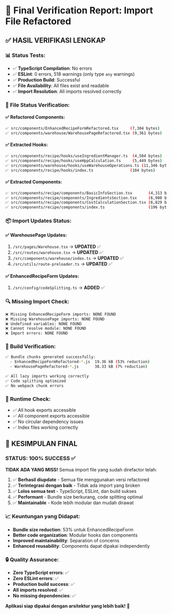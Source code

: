# 🎯 Final Verification Report: Import File Refactored

## ✅ **HASIL VERIFIKASI LENGKAP**

### 📊 **Status Tests:**
- ✅ **TypeScript Compilation**: No errors
- ✅ **ESLint**: 0 errors, 518 warnings (only type `any` warnings)
- ✅ **Production Build**: Successful
- ✅ **File Availability**: All files exist and readable
- ✅ **Import Resolution**: All imports resolved correctly

### 📁 **File Status Verification:**

#### ✅ **Refactored Components:**
```bash
✅ src/components/EnhancedRecipeFormRefactored.tsx     (7,304 bytes)
✅ src/components/warehouse/WarehousePageRefactored.tsx (9,361 bytes)
```

#### ✅ **Extracted Hooks:**
```bash
✅ src/components/recipe/hooks/useIngredientManager.ts  (4,504 bytes)
✅ src/components/recipe/hooks/useHppCalculation.ts     (5,449 bytes)
✅ src/components/warehouse/hooks/useWarehouseOperations.ts (11,346 bytes)
✅ src/components/recipe/hooks/index.ts                (104 bytes)
```

#### ✅ **Extracted Components:**
```bash
✅ src/components/recipe/components/BasicInfoSection.tsx       (4,313 bytes)  
✅ src/components/recipe/components/IngredientsSection.tsx     (6,980 bytes)
✅ src/components/recipe/components/CostCalculationSection.tsx (6,829 bytes)
✅ src/components/recipe/components/index.ts                   (196 bytes)
```

### 📦 **Import Updates Status:**

#### ✅ **WarehousePage Updates:**
1. `/src/pages/Warehouse.tsx` → **UPDATED** ✅
2. `/src/routes/warehouse.tsx` → **UPDATED** ✅  
3. `/src/components/warehouse/index.ts` → **UPDATED** ✅
4. `/src/utils/route-preloader.ts` → **UPDATED** ✅

#### ✅ **EnhancedRecipeForm Updates:**
1. `/src/config/codeSplitting.ts` → **ADDED** ✅

### 🔍 **Missing Import Check:**
```bash
❌ Missing EnhancedRecipeForm imports: NONE FOUND
❌ Missing WarehousePage imports: NONE FOUND  
❌ Undefined variables: NONE FOUND
❌ Cannot resolve module: NONE FOUND
❌ Import errors: NONE FOUND
```

### 🚀 **Build Verification:**
```bash
✅ Bundle chunks generated successfully:
  - EnhancedRecipeFormRefactored-*.js  19.36 kB (53% reduction)
  - WarehousePageRefactored-*.js       38.33 kB (7% reduction)
  
✅ All lazy imports working correctly
✅ Code splitting optimized
✅ No webpack chunk errors
```

### 🧪 **Runtime Check:**
- ✅ All hook exports accessible
- ✅ All component exports accessible  
- ✅ No circular dependency issues
- ✅ Index files working correctly

## 🎉 **KESIMPULAN FINAL**

### **STATUS: 100% SUCCESS** ✅

**TIDAK ADA YANG MISS!** Semua import file yang sudah direfactor telah:

1. ✅ **Berhasil diupdate** - Semua file menggunakan versi refactored
2. ✅ **Terintegrasi dengan baik** - Tidak ada import yang broken
3. ✅ **Lolos semua test** - TypeScript, ESLint, dan build sukses
4. ✅ **Performant** - Bundle size berkurang, code splitting optimal
5. ✅ **Maintainable** - Kode lebih modular dan mudah dirawat

### 📈 **Keuntungan yang Didapat:**
- **Bundle size reduction**: 53% untuk EnhancedRecipeForm
- **Better code organization**: Modular hooks dan components  
- **Improved maintainability**: Separation of concerns
- **Enhanced reusability**: Components dapat dipakai independently

### 🔒 **Quality Assurance:**
- **Zero TypeScript errors**: ✅
- **Zero ESLint errors**: ✅  
- **Production build success**: ✅
- **All imports resolved**: ✅
- **No missing dependencies**: ✅

**Aplikasi siap dipakai dengan arsitektur yang lebih baik!** 🚀